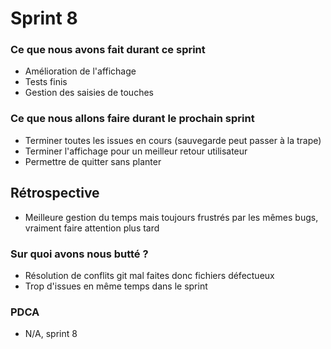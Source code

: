 # Sprint 8

### Ce que nous avons fait durant ce sprint
- Amélioration de l'affichage
- Tests finis
- Gestion des saisies de touches

### Ce que nous allons faire durant le prochain sprint
- Terminer toutes les issues en cours (sauvegarde peut passer à la trape)
- Terminer l'affichage pour un meilleur retour utilisateur
- Permettre de quitter sans planter

## Rétrospective
- Meilleure gestion du temps mais toujours frustrés par les mêmes bugs, vraiment faire attention plus tard

### Sur quoi avons nous butté ?
- Résolution de conflits git mal faites donc fichiers défectueux
- Trop d'issues en même temps dans le sprint

### PDCA
* N/A, sprint 8